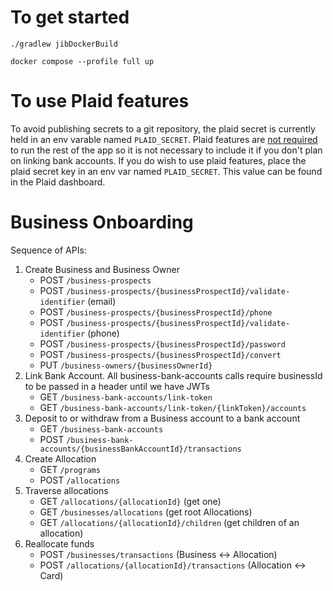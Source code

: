 # To get started

`./gradlew jibDockerBuild`

`docker compose --profile full up`

# To use Plaid features

To avoid publishing secrets to a git repository, the plaid secret is currently held in an env
varable named
`PLAID_SECRET`. Plaid features are <u>not required</u> to run the rest of the app so it is not
necessary to include it if you don't plan on linking bank accounts. If you do wish to use plaid
features, place the plaid secret key in an env var named `PLAID_SECRET`. This value can be found in
the Plaid dashboard.

# Business Onboarding

Sequence of APIs:

1. Create Business and Business Owner
    - POST `/business-prospects`
    - POST `/business-prospects/{businessProspectId}/validate-identifier` (email)
    - POST `/business-prospects/{businessProspectId}/phone`
    - POST `/business-prospects/{businessProspectId}/validate-identifier` (phone)
    - POST `/business-prospects/{businessProspectId}/password`
    - POST `/business-prospects/{businessProspectId}/convert`
    - PUT `/business-owners/{businessOwnerId}`
2. Link Bank Account. All business-bank-accounts calls require businessId to be passed in a header
   until we have JWTs
    - GET `/business-bank-accounts/link-token`
    - GET `/business-bank-accounts/link-token/{linkToken}/accounts`
3. Deposit to or withdraw from a Business account to a bank account
    - GET `/business-bank-accounts`
    - POST `/business-bank-accounts/{businessBankAccountId}/transactions`
4. Create Allocation
    - GET `/programs`
    - POST `/allocations`
5. Traverse allocations
    - GET `/allocations/{allocationId}` (get one)
    - GET `/businesses/allocations` (get root Allocations)
    - GET `/allocations/{allocationId}/children` (get children of an allocation)
5. Reallocate funds
    - POST `/businesses/transactions` (Business <-> Allocation)
    - POST `/allocations/{allocationId}/transactions` (Allocation <-> Card)